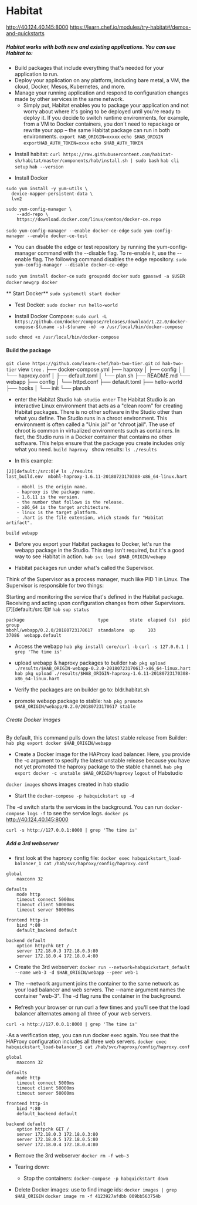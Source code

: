 # Habitat
http://40.124.40.145:8000
https://learn.chef.io/modules/try-habitat#/demos-and-quickstarts
##### Habitat works with both new and existing applications. You can use Habitat to:

- Build packages that include everything that's needed for your application to run.
- Deploy your application on any platform, including bare metal, a VM, the cloud, Docker, Mesos, Kubernetes, and more.
- Manage your running application and respond to configuration changes made by other services in the same network.
    * Simply put, Habitat enables you to package your application and not worry about where it's going to be deployed until you're ready to deploy it. If you decide to switch runtime environments, for example, from a VM to Docker containers, you don't need to repackage or rewrite your app – the same Habitat package can run in both environments.
`export HAB_ORIGIN=xxxxx`
`echo $HAB_ORIGIN`
`exportHAB_AUTH_TOKEN=xxxx`
`echo $HAB_AUTH_TOKEN`
* Install habitat:
`curl https://raw.githubusercontent.com/habitat-sh/habitat/master/components/hab/install.sh | sudo bash`
`hab cli setup`
`hab --version`

* Install Docker
```
sudo yum install -y yum-utils \
  device-mapper-persistent-data \
  lvm2
```
```
sudo yum-config-manager \
    --add-repo \
    https://download.docker.com/linux/centos/docker-ce.repo
```
`sudo yum-config-manager --enable docker-ce-edge`
`sudo yum-config-manager --enable docker-ce-test`

- You can disable the edge or test repository by running the yum-config-manager command with the --disable flag. To re-enable it, use the --enable flag. The following command disables the edge repository.
`sudo yum-config-manager --disable docker-ce-edge`

`sudo yum install docker-ce`
`sudo groupadd docker`
`sudo gpasswd -a $USER docker`
`newgrp docker`

** Start Docker** `sudo systemctl start docker`
* Test Docker: `sudo docker run hello-world`


- Install Docker Compose: 
`sudo curl -L https://github.com/docker/compose/releases/download/1.22.0/docker-compose-$(uname -s)-$(uname -m) -o /usr/local/bin/docker-compose`

`sudo chmod +x /usr/local/bin/docker-compose`

#### Build the package
`git clone https://github.com/learn-chef/hab-two-tier.git`
`cd hab-two-tier`
view `tree`
.
├── docker-compose.yml
├── haproxy
│   ├── config
│   │   └── haproxy.conf
│   ├── default.toml
│   └── plan.sh
├── README.md
└── webapp
    ├── config
    │   └── httpd.conf
    ├── default.toml
    ├── hello-world
    ├── hooks
    │   └── init
    └── plan.sh
* enter the Habitat Studio `hab studio enter`
    The Habitat Studio is an interactive Linux environment that acts as a "clean room" for creating Habitat packages. There is no other software in the Studio other than what you define.
    The Studio runs in a chroot environment. This environment is often called a "Unix jail" or "chroot jail". The use of chroot is common in virtualized environments such as containers. In fact, the Studio runs in a Docker container that contains no other software. This helps ensure that the package you create includes only what you need.
`build haproxy `
show results: `ls ./results`
- In this example:
```
[2][default:/src:0]# ls ./results
last_build.env  mbohl-haproxy-1.6.11-20180723170308-x86_64-linux.hart
```
        - mbohl is the origin name.
        - haproxy is the package name.
        - 1.6.11 is the version.
        - the number that follows is the release.
        - x86_64 is the target architecture.
        - linux is the target platform.
        - .hart is the file extension, which stands for "Habitat artifact".

`build webapp`
* Before you export your Habitat packages to Docker, let's run the webapp package in the Studio. This step isn't required, but it's a good way to see Habitat in action.
`hab svc load $HAB_ORIGIN/webapp`

* Habitat packages run under what's called the Supervisor.

Think of the Supervisor as a process manager, much like PID 1 in Linux. The Supervisor is responsible for two things:

Starting and monitoring the service that's defined in the Habitat package.
Receiving and acting upon configuration changes from other Supervisors.
[7][default:/src:1]# `hab sup status`
```
package                            type        state  elapsed (s)  pid    group
mbohl/webapp/0.2.0/20180723170617  standalone  up     103          37086  webapp.default
```
* Access the webapp
`hab pkg install core/curl -b`
`curl -s 127.0.0.1 | grep 'The time is'`

* upload webapp & haproxy packages to builder
`hab pkg upload ./results/$HAB_ORIGIN-webapp-0.2.0-20180723170617-x86_64-linux.hart`
`hab pkg upload ./results/$HAB_ORIGIN-haproxy-1.6.11-20180723170308-x86_64-linux.hart`

* Verify the packages are on builder
go to: bldr.habitat.sh

* promote webapp package to stable:
`hab pkg promote $HAB_ORIGIN/webapp/0.2.0/20180723170617 stable`
###### Create Docker images

By default, this command pulls down the latest stable release from Builder:
`hab pkg export docker $HAB_ORIGIN/webapp`

* Create a Docker image for the HAProxy load balancer. Here, you provide the -c argument to specify the latest unstable release because you have not yet promoted the haproxy package to the stable channel.
`hab pkg export docker -c unstable $HAB_ORIGIN/haproxy`
`logout` of Habstudio

`docker images` shows images created in hab studio

* Start the 
`docker-compose -p habquickstart up -d`


The -d switch starts the services in the background. You can run `docker-compose logs -f` to see the service logs.
`docker ps`
http://40.124.40.145:8000

`curl -s http://127.0.0.1:8000 | grep 'The time is'`

##### Add a 3rd webserver
- first look at the haproxy config file: `docker exec habquickstart_load-balancer_1 cat /hab/svc/haproxy/config/haproxy.conf`
```
global
    maxconn 32

defaults
    mode http
    timeout connect 5000ms
    timeout client 50000ms
    timeout server 50000ms

frontend http-in
    bind *:80
    default_backend default

backend default
    option httpchk GET /
    server 172.18.0.3 172.18.0.3:80
    server 172.18.0.4 172.18.0.4:80
```

- Create the 3rd webserver: 
`docker run --network=habquickstart_default --name web-3 -d $HAB_ORIGIN/webapp --peer web-1`
- The --network argument joins the container to the same network as your load balancer and web servers. The --name argument names the container "web-3". The -d flag runs the container in the background.

- Refresh your browser or run curl a few times and you'll see that the load balancer alternates among all three of your web servers.

`curl -s http://127.0.0.1:8000 | grep 'The time is'`

-As a verification step, you can run docker exec again. You see that the HAProxy configuration includes all three web servers.
`docker exec habquickstart_load-balancer_1 cat /hab/svc/haproxy/config/haproxy.conf`
```
global
    maxconn 32

defaults
    mode http
    timeout connect 5000ms
    timeout client 50000ms
    timeout server 50000ms

frontend http-in
    bind *:80
    default_backend default

backend default
    option httpchk GET /
    server 172.18.0.3 172.18.0.3:80
    server 172.18.0.5 172.18.0.5:80
    server 172.18.0.4 172.18.0.4:80
```
- Remove the 3rd webserver
`docker rm -f web-3`

- Tearing down:
    - Stop the containers:
    `docker-compose -p habquickstart down`
- Delete Docker images:
    use to find image ids: `docker images | grep $HAB_ORIGIN`
    `docker image rm -f 4123927afdbb 009bb563754b`
